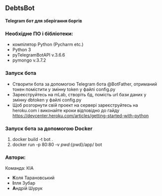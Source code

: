 ## DebtsBot
#### Telegram бот для зберігання боргів


### Необхідне ПО і бібліотеки: 

- компілятор Python (Pycharm etc.)
- Python 3 
- pyTelegramBotAPI v.3.6.6
- pymongo v.3.7.2

### Запуск бота
- Cтворити бота за допомогою Telegram бота @BotFather, отриманий токен помістити у змінну token у файлі config.py
- Зареєструйтесь на mLab, створіть бд, помість url бази даних у змінну dbtoken у файлі config.py
- Щоб розгорнути свій проект на сервері зареєструйтесь на heroku.com і виконайте кроки відповідно до гайду 
https://devcenter.heroku.com/articles/getting-started-with-python

### Запуск бота за допомогою Docker
1. docker build -t bot .
2. docker run -p 80:80 -v ${pwd}:${pwd}/app/ bot

### Автори:
Команда: КІА
- **К**оля Тарановський 
- **І**лля Зубар 
- **А**ндрій Шурук

